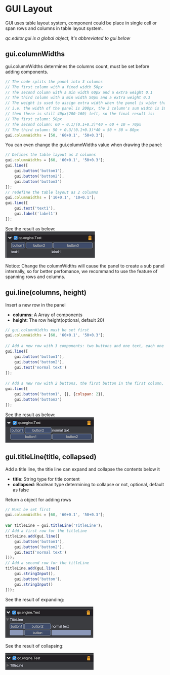 # GUI Layout

GUI uses table layout system, component could be place in single cell or span rows and columns in table layout system.

*qc.editor.gui is a global object, it's abbreviated to gui below*

## gui.columnWidths

gui.columnWidths determines the columns count, must be set before adding components.

```javascript
// The code splits the panel into 3 columns
// The first column with a fixed width 50px
// The second column with a min width 60px and a extra weight 0.1
// The third column with a min width 50px and a extra weight 0.3
// The weight is used to assign extra width when the panel is wider than the sum of fixed and min widths	
// i.e. the width of the panel is 200px, the 3 column's sum width is 160px(50+60+50), 
// then there is still 40px(200-160) left, so the final result is:
// The first column: 50px
// The second column: 60 + 0.1/(0.1+0.3)*40 = 60 + 10 = 70px
// The third column: 50 + 0.3/(0.1+0.3)*40 = 50 + 30 = 80px
gui.columnWidths = [50, '60+0.1', '50+0.3'];
```

You can even change the gui.columnWidths value when drawing the panel:
```javascript
// Defines the table layout as 3 columns
gui.columnWidths = [60, '60+0.1', '50+0.3'];
gui.line([
	gui.button('button1'),
	gui.button('button2'),
	gui.button('button3')
]);
// redefine the table layout as 2 columns
gui.columnWidths = ['10+0.1', '10+0.1'];
gui.line([
	gui.text('text1'),
	gui.label('label1')
]);
```
See the result as below:  
![](images/columnWidths.png)

Notice:
Change the columnWidths will cause the panel to create a sub panel internally, so for better perfomance, we recommand to use the feature of spanning rows and columns.

## gui.line(columns, height)
Insert a new row in the panel  
* __columns__: A Array of components
* __height__: The row height(optional, default 20)

```javascript
// gui.columnWidths must be set first 
gui.columnWidths = [60, '60+0.1', '50+0.3'];

// Add a new row with 3 components: two buttons and one text, each one in a column
gui.line([
	gui.button('button1'),
	gui.button('button2'),
	gui.text('normal text')
]);

// Add a new row with 2 buttons, the first button in the first column, the second button span two columns  
gui.line([
	gui.button('button1', {}, {colspan: 2}),
	gui.button('button2')
]);	
```
See the result as below:  
![](images/line.png)

## gui.titleLine(title, collapsed)
Add a title line, the title line can expand and collapse the contents below it

* __title__: String type for title content
* __collapsed__: Boolean type determining to collapse or not, optional, default as false

Return a object for adding rows

```javascript
// Must be set first
gui.columnWidths = [60, '60+0.1', '50+0.3'];

var titleLine = gui.titleLine('TitleLine');
// Add a first row for the titleLine
titleLine.add(gui.line([
	gui.button('button1'),
	gui.button('button2'),
	gui.text('normal text')
]));
// Add a second row for the titleLine
titleLine.add(gui.line([
	gui.stringInput(),
	gui.button('button'),
	gui.stringInput()
]));
```
See the result of expanding:  

![](images/titleLineExpanded.png)

See the result of collapsing:  

![](images/titleLineCollapsed.png)



